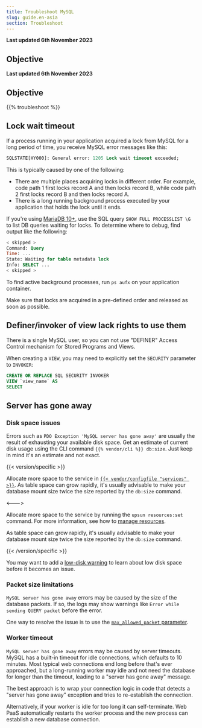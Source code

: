 ```yaml
---
title: Troubleshoot MySQL
slug: guide.en-asia
section: Troubleshoot
---
```


**Last updated 6th November 2023**



## Objective  

**Last updated 6th November 2023**



## Objective  

{{% troubleshoot %}}

## Lock wait timeout

If a process running in your application acquired a lock from MySQL for a long period of time,
you receive MySQL error messages like this:

```sql
SQLSTATE[HY000]: General error: 1205 Lock wait timeout exceeded;
```

This is typically caused by one of the following:

* There are multiple places acquiring locks in different order.
  For example, code path 1 first locks record A and then locks record B,
  while code path 2 first locks record B and then locks record A.
* There is a long running background process executed by your application that holds the lock until it ends.

If you're using [MariaDB 10+](./_index.md), use the SQL query `SHOW FULL PROCESSLIST \G` to list DB queries waiting for locks.
To determine where to debug, find output like the following:

```sql
< skipped >
Command: Query
Time: ...
State: Waiting for table metadata lock
Info: SELECT ...
< skipped >
```

To find active background processes, run `ps aufx` on your application container.

Make sure that locks are acquired in a pre-defined order and released as soon as possible.

## Definer/invoker of view lack rights to use them

There is a single MySQL user, so you can not use "DEFINER" Access Control mechanism for Stored Programs and Views.

When creating a `VIEW`, you may need to explicitly set the `SECURITY` parameter to `INVOKER`:

```sql
CREATE OR REPLACE SQL SECURITY INVOKER
VIEW `view_name` AS
SELECT
```

## Server has gone away

### Disk space issues

Errors such as `PDO Exception 'MySQL server has gone away'` are usually the result of exhausting your available disk space.
Get an estimate of current disk usage using the CLI command `{{% vendor/cli %}} db:size`.
Just keep in mind it's an estimate and not exact.

{{< version/specific >}}
<!-- Version 1 -->

Allocate more space to the service in [`{{< vendor/configfile "services" >}}`](../_index.md).
As table space can grow rapidly,
it's usually advisable to make your database mount size twice the size reported by the `db:size` command.

<--->
<!-- Version 2 -->

Allocate more space to the service by running the `upsun resources:set` command.
For more information, see how to [manage resources](../../../manage-resources).

As table space can grow rapidly,
it's usually advisable to make your database mount size twice the size reported by the `db:size` command.

{{< /version/specific >}}

You may want to add a [low-disk warning](../../integrations/notifications.md#low-disk-warning)
to learn about low disk space before it becomes an issue.

### Packet size limitations

`MySQL server has gone away` errors may be caused by the size of the database packets.
If so, the logs may show warnings like `Error while sending QUERY packet` before the error.

One way to resolve the issue is to use the [`max_allowed_packet` parameter](./_index.md#configure-the-database).

### Worker timeout

`MySQL server has gone away` errors may be caused by server timeouts.
MySQL has a built-in timeout for idle connections, which defaults to 10 minutes.
Most typical web connections end long before that's ever approached,
but a long-running worker may idle and not need the database for longer than the timeout, leading to a "server has gone away" message.

The best approach is to wrap your connection logic in code that detects a "server has gone away" exception
and tries to re-establish the connection.

Alternatively, if your worker is idle for too long it can self-terminate.
Web PaaS automatically restarts the worker process and the new process can establish a new database connection.
